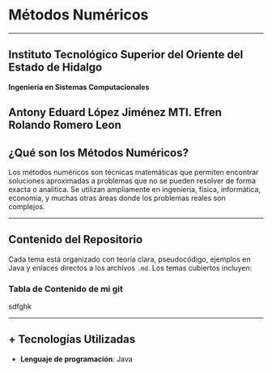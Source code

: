 #  Métodos Numéricos

---

## Instituto Tecnológico Superior del Oriente del Estado de Hidalgo  
**Ingeniería en Sistemas Computacionales**

**Antony Eduard López Jiménez**
**MTI. Efren Rolando Romero Leon**
---

##  ¿Qué son los Métodos Numéricos?

Los métodos numéricos son técnicas matemáticas que permiten encontrar soluciones aproximadas a problemas que no se pueden resolver de forma exacta o analítica. Se utilizan ampliamente en ingeniería, física, informática, economía, y muchas otras áreas donde los problemas reales son complejos.

---

##  Contenido del Repositorio 

Cada tema está organizado con teoría clara, pseudocódigo, ejemplos en Java y enlaces directos a los archivos `.md`. Los temas cubiertos incluyen:

###  Tabla de Contenido de mi git

sdfghk

---

## + Tecnologías Utilizadas

- **Lenguaje de programación**: Java 



